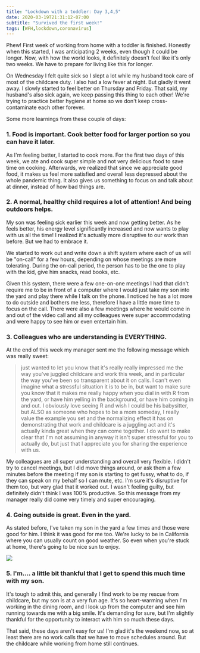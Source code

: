 ```yaml
---
title: "Lockdown with a toddler: Day 3,4,5"
date: 2020-03-19T21:31:12-07:00
subtitle: "Survived the first week!"
tags: [WFH,lockdown,coronavirus]
---
```


Phew! First week of working from home with a toddler is finished. Honestly when this started, I was anticipating 2 weeks, even though it could be longer. Now, with how the world looks, it definitely doesn't feel like it's only two weeks. We have to prepare for living like this for longer. 

On Wednesday I felt quite sick so I slept a lot while my husband took care of most of the childcare duty. I also had a low fever at night. But gladly it went away. I slowly started to feel better on Thursday and Friday. That said, my husband's also sick again, we keep passing this thing to each other! We're trying to practice better hygiene at home so we don't keep cross-contaminate each other forever. 

Some more learnings from these couple of days:

### 1. Food is important. Cook better food for larger portion so you can have it later. 
As I'm feeling better, I started to cook more. For the first two days of this week, we ate and cook super simple and not very delicious food to save time on cooking. Afterwards, we realized that since we appreciate good food, it makes us feel more satisfied and overall less depressed about the whole pandemic thing. It also gives us something to focus on and talk about at dinner, instead of how bad things are. 

### 2. A normal, healthy child requires a lot of attention! And being outdoors helps. 
My son was feeling sick earlier this week and now getting better. As he feels better, his energy level significantly increased and now wants to play with us all the time! I realized it's actually more disruptive to our work than before. But we had to embrace it. 

We started to work out and write down a shift system where each of us will be "on-call" for a few hours, depending on whose meetings are more tolerating. During the on-call period, the person has to be the one to play with the kid, give him snacks, read books, etc. 

Given this system, there were a few one-on-one meetings I had that didn't require me to be in front of a computer where I would just take my son into the yard and play there while I talk on the phone. I noticed he has a lot more to do outside and bothers me less, therefore I have a little more time to focus on the call. There were also a few meetings where he would come in and out of the video call and all my colleagues were super accommodating and were happy to see him or even entertain him. 

### 3. Colleagues who are understanding is EVERYTHING. 
At the end of this week my manager sent me the following message which was really sweet:

> just wanted to let you know that it's really really impressed me the way you've juggled childcare and work this week, and in particular the way you've been so transparent about it on calls. I can't even imagine what a stressful situation it is to be in, but want to make sure you know that it makes me really happy when you dial in with R from the yard, or have him yelling in the background, or have him coming in and out. I obviously love seeing R and wish I could be his babysitter, but ALSO as someone who hopes to be a mom someday, I really value the example you set and the normalizing effect it has on demonstrating that work and childcare is a juggling act and it's actually kinda great when they can come together. I do want to make clear that I'm not assuming in anyway it isn't super stressful for you to actually do, but just that I appreciate you for sharing the experience with us.

My colleagues are all super understanding and overall very flexible. I didn't try to cancel meetings, but I did move things around, or ask them a few minutes before the meeting if my son is starting to get fussy, what to do, if they can speak on my behalf so I can mute, etc. I'm sure it's disruptive for them too, but very glad that it worked out. I wasn't feeling guilty, but definitely didn't think I was 100% productive. So this message from my manager really did come very timely and super encouraging. 

### 4. Going outside is great. Even in the yard. 
As stated before, I've taken my son in the yard a few times and those were good for him. I think it was good for me too. We're lucky to be in California where you can usually count on good weather. So even when you're stuck at home, there's going to be nice sun to enjoy. 

<a href='https://photos.google.com/share/AF1QipNJi8c8GpHfrfq8yQvtzcMC9EZ2MLvcKApOeSMHLR96kXJG1TywGcqeW_x3g4JYJQ?key=dURERU9wdERoSGs0RDF0X2pIVXpYTmFjMm5FeDlB&source=ctrlq.org'><img src='https://lh3.googleusercontent.com/M1IRGUfDbNsmk4a2NEaXovpwd9Gq5hhVVCauH5WasbSq79WEShBcfsEIvLooi9ajtTJGXMQ9fBnv_q3WhUmT9norlRx4kckk9cbHZskF_p8bQnoh1IhKghON8Jx69YvF05bEsQqOWD8=w2400' /></a>

### 5. I'm.... a little bit thankful that I get to spend this much time with my son.
It's tough to admit this, and generally I find work to be my rescue from childcare, but my son is at a very fun age. It's so heart-warming when I'm working in the dining room, and I look up from the computer and see him running towards me with a big smile. It's demanding for sure, but I'm slightly thankful for the opportunity to interact with him so much these days. 

That said, these days aren't easy for us! I'm glad it's the weekend now, so at least there are no work calls that we have to move schedules around. But the childcare while working from home still continues. 

